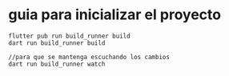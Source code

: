 # guia para inicializar el proyecto

```
flutter pub run build_runner build
dart run build_runner build

//para que se mantenga escuchando los cambios
dart run build_runner watch

```

